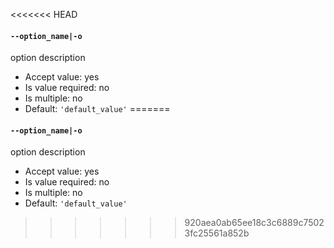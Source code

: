 <<<<<<< HEAD
#### `--option_name|-o`

option description

* Accept value: yes
* Is value required: no
* Is multiple: no
* Default: `'default_value'`
=======
#### `--option_name|-o`

option description

* Accept value: yes
* Is value required: no
* Is multiple: no
* Default: `'default_value'`
>>>>>>> 920aea0ab65ee18c3c6889c75023fc25561a852b
